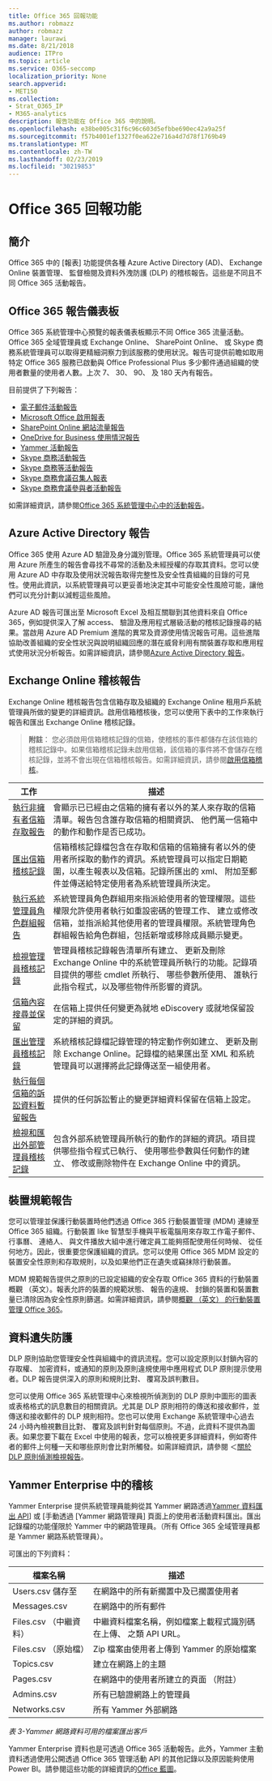 ```yaml
---
title: Office 365 回報功能
ms.author: robmazz
author: robmazz
manager: laurawi
ms.date: 8/21/2018
audience: ITPro
ms.topic: article
ms.service: O365-seccomp
localization_priority: None
search.appverid:
- MET150
ms.collection:
- Strat_O365_IP
- M365-analytics
description: 報告功能在 Office 365 中的說明。
ms.openlocfilehash: e38be005c31f6c96c603d5efbbe690ec42a9a25f
ms.sourcegitcommit: f57b4001ef1327f0ea622e716a4d7d78f1769b49
ms.translationtype: MT
ms.contentlocale: zh-TW
ms.lasthandoff: 02/23/2019
ms.locfileid: "30219853"
---
```

# <a name="office-365-reporting-features"></a>Office 365 回報功能 

## <a name="introduction"></a>簡介
Office 365 中的 [報表] 功能提供各種 Azure Active Directory (AD)、 Exchange Online 裝置管理、 監督檢閱及資料外洩防護 (DLP) 的稽核報告。這些是不同且不同 Office 365 活動報告。

## <a name="office-365-reports-dashboard"></a>Office 365 報告儀表板
Office 365 系統管理中心預覽的報表儀表板顯示不同 Office 365 流量活動。Office 365 全域管理員或 Exchange Online、 SharePoint Online、 或 Skype 商務系統管理員可以取得更精細洞察力到該服務的使用狀況。報告可提供前瞻如取用特定 Office 365 服務已啟動與 Office Professional Plus 多少郵件通過組織的使用者數量的使用者人數。上次 7、 30、 90、 及 180 天內有報告。

目前提供了下列報告：
- [電子郵件活動報告](https://support.office.com/article/Office-365-Reports-in-the-admin-center-preview--Email-activity-1cbe2c00-ca65-4fb9-9663-1bbfa58ebe44)
- [Microsoft Office 啟用報表](https://support.office.com/article/Office-365-Reports-in-the-admin-center-preview--Microsoft-Office-activations-87c24ae2-82e0-4d1e-be01-c3bcc3f18c60)
- [SharePoint Online 網站流量報告](https://support.office.com/article/Office-365-Reports-in-the-admin-center-preview--SharePoint-site-usage-4ecfb843-e5d5-464d-8bf6-7ed512a9b213)
- [OneDrive for Business 使用情況報告](https://support.office.com/article/Office-365-Reports-in-the-Admin-Center-Preview--OneDrive-for-Business-usage-0de3b312-c4e8-4e4b-a02d-32b2f726a680)
- [Yammer 活動報告](https://support.office.com/article/View-the-Yammer-Activity-report-in-the-Office-365-admin-center-preview-c7c9f938-5b8e-4d52-b1a2-c7c32cb2312a)
- [Skype 商務活動報告](https://docs.microsoft.com/SkypeForBusiness/skype-for-business-online-reporting/activity-report)
- [Skype 商務等活動報告](https://docs.microsoft.com/SkypeForBusiness/skype-for-business-online-reporting/peer-to-peer-activity-report)
- [Skype 商務會議召集人報表](https://docs.microsoft.com/SkypeForBusiness/skype-for-business-online-reporting/conference-organizer-activity-report)
- [Skype 商務會議參與者活動報告](https://docs.microsoft.com/SkypeForBusiness/skype-for-business-online-reporting/conference-participant-activity-report)

如需詳細資訊，請參閱[Office 365 系統管理中心中的活動報告](https://support.office.com/article/activity-reports-in-the-office-365-admin-center-0d6dfb17-8582-4172-a9a9-aed798150263)。


## <a name="azure-active-directory-reports"></a>Azure Active Directory 報告
Office 365 使用 Azure AD 驗證及身分識別管理。Office 365 系統管理員可以使用 Azure 所產生的報告會尋找不尋常的活動及未經授權的存取其資料。您可以使用 Azure AD 中存取及使用狀況報告取得完整性及安全性貴組織的目錄的可見性。使用此資訊，以系統管理員可以更妥善地決定其中可能安全性風險可能，讓他們可以充分計劃以減輕這些風險。

Azure AD 報告可匯出至 Microsoft Excel 及相互關聯到其他資料來自 Office 365，例如提供深入了解 access、 驗證及應用程式層級活動的稽核記錄搜尋的結果。當啟用 Azure AD Premium 進階的異常及資源使用情況報告可用。這些進階協助改善組織的安全性狀況與說明組織回應的潛在威脅利用有關裝置存取和應用程式使用狀況分析報告。如需詳細資訊，請參閱[Azure Active Directory 報告](https://docs.microsoft.com/azure/active-directory/reports-monitoring/overview-reports/)。

## <a name="exchange-online-audit-reports"></a>Exchange Online 稽核報告
Exchange Online 稽核報告包含信箱存取及組織的 Exchange Online 租用戶系統管理員所做的變更的詳細資訊。啟用信箱稽核後，您可以使用下表中的工作來執行報告和匯出 Exchange Online 稽核記錄。

>**附註**： 您必須啟用信箱稽核記錄的信箱，使稽核的事件都儲存在該信箱的稽核記錄中。如果信箱稽核記錄未啟用信箱，該信箱的事件將不會儲存在稽核記錄，並將不會出現在信箱稽核報告。如需詳細資訊，請參閱[啟用信箱稽核](https://support.office.com/article/Enable-mailbox-auditing-in-Office-365-aaca8987-5b62-458b-9882-c28476a66918)。

| 工作 | 描述 |
|----------------------------------------------|----------------------------------------------------------------------------------------------------------------------------------------------------------------------------------------------------------------------------------------------------------------------------------------------------------------------------------------------------------|
| [執行非擁有者信箱存取報告](https://docs.microsoft.com/exchange/security-and-compliance/exchange-auditing-reports/non-owner-mailbox-access-report) | 會顯示已已經由之信箱的擁有者以外的某人來存取的信箱清單。報告包含誰存取信箱的相關資訊、 他們萬一信箱中的動作和動作是否已成功。 |
| [匯出信箱稽核記錄](https://docs.microsoft.com/exchange/security-and-compliance/exchange-auditing-reports/export-mailbox-audit-logs) | 信箱稽核記錄檔包含在存取和信箱的信箱擁有者以外的使用者所採取的動作的資訊。系統管理員可以指定日期範圍，以產生報表以及信箱。記錄所匯出的 xml、 附加至郵件並傳送給特定使用者為系統管理員所決定。 |
| [執行系統管理員角色群組報告](https://docs.microsoft.com/Office365/SecurityCompliance/eop/run-an-administrator-role-group-report-in-eop-eop) | 系統管理員角色群組用來指派給使用者的管理權限。這些權限允許使用者執行如重設密碼的管理工作、 建立或修改信箱，並指派給其他使用者的管理員權限。系統管理角色群組報告給角色群組，包括新增或移除成員顯示變更。 |
| [檢視管理員稽核記錄](https://docs.microsoft.com/exchange/security-and-compliance/exchange-auditing-reports/view-administrator-audit-log) | 管理員稽核記錄報告清單所有建立、 更新及刪除 Exchange Online 中的系統管理員所執行的功能。記錄項目提供的哪些 cmdlet 所執行、 哪些參數所使用、 誰執行此指令程式，以及哪些物件所影響的資訊。 |
| [信箱內容搜尋並保留](https://docs.microsoft.com/exchange/security-and-compliance/in-place-ediscovery/in-place-ediscovery) | 在信箱上提供任何變更為就地 eDiscovery 或就地保留設定的詳細的資訊。 |
| [匯出管理員稽核記錄](https://docs.microsoft.com/exchange/security-and-compliance/exchange-auditing-reports/search-role-group-changes) | 系統稽核記錄檔記錄管理的特定動作例如建立、 更新及刪除 Exchange Online。記錄檔的結果匯出至 XML 和系統管理員可以選擇將此記錄傳送至一組使用者。 |
| [執行每個信箱的訴訟資料暫留報告](https://docs.microsoft.com/exchange/security-and-compliance/exchange-auditing-reports/per-mailbox-litigation-hold-report) | 提供的任何訴訟暫止的變更詳細資料保留在信箱上設定。 |
| [檢視和匯出外部管理員稽核記錄](https://docs.microsoft.com/exchange/security-and-compliance/exchange-auditing-reports/view-external-admin-audit-log) | 包含外部系統管理員所執行的動作的詳細的資訊。項目提供哪些指令程式已執行、 使用哪些參數與任何動作的建立、 修改或刪除物件在 Exchange Online 中的資訊。 |

## <a name="device-compliance-reports"></a>裝置規範報告
您可以管理並保護行動裝置時他們透過 Office 365 行動裝置管理 (MDM) 連線至 Office 365 組織。行動裝置 like 智慧型手機與平板電腦用來存取工作電子郵件、 行事曆、 連絡人、 與文件播放大組中進行確定員工能夠搭配使用任何時候、 從任何地方。因此，很重要您保護組織的資訊。您可以使用 Office 365 MDM 設定的裝置安全性原則和存取規則，以及如果他們正在遺失或竊抹除行動裝置。

MDM 規範報告提供之原則的已設定組織的安全存取 Office 365 資料的行動裝置概觀 （英文）。報表允許的裝置的規範狀態、 報告的違規、 封鎖的裝置和裝置數量已清除因為安全性原則篩選。如需詳細資訊，請參閱[概觀 （英文） 的行動裝置管理 Office 365](https://support.office.com/article/Overview-of-Mobile-Device-Management-for-Office-365-faa7d8e5-645d-4d59-839c-c8d4c1869e4a)。

## <a name="data-loss-prevention"></a>資料遺失防護
DLP 原則協助您管理安全性與組織中的資訊流程。您可以設定原則以封鎖內容的存取權、 加密資料，或通知的原則及原則違規使用中應用程式 DLP 原則提示使用者。DLP 報告提供深入的原則和規則比對、 覆寫及誤判數目。

您可以使用 Office 365 系統管理中心來檢視所偵測到的 DLP 原則中圖形的圖表或表格格式的訊息數目的相關資訊。尤其是 DLP 原則相符的傳送和接收郵件，並傳送和接收郵件的 DLP 規則相符。您也可以使用 Exchange 系統管理中心過去 24 小時內檢視數目比對、 覆寫及誤判針對每個原則。不過，此資料不提供為圖表。如果您要下載在 Excel 中使用的報表，您可以檢視更多詳細資料，例如寄件者的郵件上何種一天和哪些原則會比對所觸發。如需詳細資訊，請參閱 ＜[關於 DLP 原則偵測檢視報告](https://technet.microsoft.com/en-us/library/jj889415(v=exchg.150).aspx)。

## <a name="auditing-in-yammer-enterprise"></a>Yammer Enterprise 中的稽核
Yammer Enterprise 提供系統管理員能夠從其 Yammer 網路透過[Yammer 資料匯出 API](https://support.office.com/article/export-data-from-yammer-enterprise-b303d8f3-007d-4ad4-81f8-54fb1ecfb3f2)] 或 [手動透過 [Yammer 網路管理員] 頁面上的使用者活動資料匯出。匯出記錄檔的功能僅限於 Yammer 中的網路管理員。（所有 Office 365 全域管理員都是 Yammer 網路系統管理員）。

可匯出的下列資料：

| 檔案名稱 | 描述 |
|----------------------------|-------------------------------------------------------------------------|
| Users.csv 儲存至 | 在網路中的所有新擱置中及已擱置使用者 |
| Messages.csv | 在網路中的所有郵件 |
| Files.csv （中繼資料） | 中繼資料檔案名稱，例如檔案上載程式識別碼在上傳、 之類 API URL。 |
| Files.csv （原始檔） | Zip 檔案由使用者上傳到 Yammer 的原始檔案 |
| Topics.csv | 建立在網路上的主題 |
| Pages.csv | 在網路中的使用者所建立的頁面 （附註） |
| Admins.csv | 所有已驗證網路上的管理員 |
| Networks.csv | 所有 Yammer 外部網路 |

*表 3-Yammer 網路資料可用的檔案匯出客戶*

Yammer Enterprise 資料也是可透過 Office 365 活動報告。此外，Yammer 主動資料透過使用公開透過 Office 365 管理活動 API 的其他記錄以及原因能夠使用 Power BI。請參閱這些功能的詳細資訊的[Office 藍圖](https://fasttrack.microsoft.com/roadmap?filters=yammer)。
